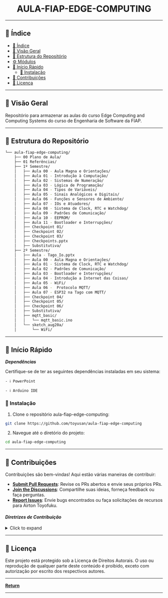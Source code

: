 <div align="center">
  <h1 align="center">
    <br>AULA-FIAP-EDGE-COMPUTING</h1>
</div>

---

## 📖 Índice
- [📖 Índice](#-índice)
- [📍 Visão Geral](#-visão-geral)
- [📂 Estrutura do Repositório](#-estrutura-do-repositório)
- [⚙️ Módulos](#módulos)
- [🚀 Início Rápido](#-início-rápido)
    - [🔧 Instalação](#-instalação)
- [🤝 Contribuições](#-contribuições)
- [📄 Licença](#-licença)

---

## 📍 Visão Geral

Repositório para armazenar as aulas do curso Edge Computing and Computing Systems do curso de Engenharia de Software da FIAP.

---


## 📂 Estrutura do Repositório

```sh
└── aula-fiap-edge-computing/
    ├── 00 Plano de Aula/
    ├── 01 Referências/
    ├── 1º Semestre/
    │   ├── Aula 00 - Aula Magna e Orientações/
    │   ├── Aula 01 - Introdução à Computação/
    │   ├── Aula 02 - Sistemas de Numeração/
    │   ├── Aula 03 - Lógica de Programação/
    │   ├── Aula 04 - Tipos de Variáveis/
    │   ├── Aula 05 - Sinais Analógicos e Digitais/
    │   ├── Aula 06 - Funções e Sensores de Ambiente/
    │   ├── Aula 07 - IOs e Atuadores/
    │   ├── Aula 08 - Sistema de Clock, RTC e Watchdog/
    │   ├── Aula 09 - Padrões de Comunicação/
    │   ├── Aula 10 - EEPROM/
    │   ├── Aula 11 - Bootloader e Interrupções/
    │   ├── Checkpoint 01/
    │   ├── Checkpoint 02/
    │   ├── Checkpoint 03/
    │   ├── Checkpoints.pptx
    │   ├── Substitutiva/
    ├── 2º Semestre/
    │   ├── Aula - Tago_Io.pptx
    │   ├── Aula 00 - Aula Magna e Orientações/
    │   ├── Aula 01 - Sistema de Clock, RTC e Watchdog/
    │   ├── Aula 02 - Padrões de Comunicação/
    │   ├── Aula 03 - Bootloader e Interrupções/
    │   ├── Aula 04 - Introdução a Internet das Coisas/
    │   ├── Aula 05 - WiFi/
    │   ├── Aula 06 -  Protocolo MQTT/
    │   ├── Aula 07 - ESP32 na Tago com MQTT/
    │   ├── Checkpoint 04/
    │   ├── Checkpoint 05/
    │   ├── Checkpoint 06/
    │   ├── Substitutiva/
    │   ├── mqtt_basic/
    │   │   └── mqtt_basic.ino
    │   └── sketch_aug20a/
    │       └── WiFi/


```
---

## 🚀 Início Rápido

***Dependências***

Certifique-se de ter as seguintes dependências instaladas em seu sistema:

`- ℹ️ PowerPoint`

`- ℹ️ Arduino IDE`

### 🔧 Instalação

1. Clone o repositório aula-fiap-edge-computing:
```sh
git clone https://github.com/toyusan/aula-fiap-edge-computing
```

2. Navegue até o diretório do projeto:
```sh
cd aula-fiap-edge-computing
```
---

## 🤝 Contribuições

Contribuições são bem-vindas! Aqui estão várias maneiras de contribuir:

- **[Submit Pull Requests](https://github.com/toyusan/aula-fiap-edge-computing/blob/main/CONTRIBUTING.md)**: Revise os PRs abertos e envie seus próprios PRs.
- **[Join the Discussions](https://github.com/toyusan/aula-fiap-edge-computing/discussions)**: Compartilhe suas ideias, forneça feedback ou faça perguntas.
- **[Report Issues](https://github.com/toyusan/aula-fiap-edge-computing/issues)**: Envie bugs encontrados ou faça solicitações de recursos para Airton Toyofuku.

#### *Diretrizes de Contribuição*

<details closed>
<summary>Click to expand</summary>

1. **Fork the Repository**: Comece fazendo fork do repositório do projeto para sua conta do GitHub.
2. **Clone Locally**: Clone o repositório forkado para sua máquina local usando um cliente Git..
   ```sh
   git clone <your-forked-repo-url>
   ```
3. **Create a New Branch**: Sempre trabalhe em um novo branch, dando a ele um nome descritivo.
   ```sh
   git checkout -b new-feature-x
   ```
4. **Make Your Changes**: Desenvolva e teste suas alterações localmente.
5. **Commit Your Changes**: Faça commit com uma mensagem clara e concisa descrevendo suas atualizações.
   ```sh
   git commit -m 'Implemented new feature x.'
   ```
6. **Push to GitHub**:  Envie as alterações para o seu repositório forkado.
   ```sh
   git push origin new-feature-x
   ```
7. **Submit a Pull Request**:     Crie um PR contra o repositório do projeto original. Descreva claramente as alterações e suas motivações.

Uma vez que seu PR for revisado e aprovado, ele será mesclado no branch principal.

</details>

---

## 📄 Licença


Este projeto está protegido sob a Licença de Direitos Autorais. O uso ou reprodução de qualquer parte deste conteúdo é proibido, exceto com autorização por escrito dos respectivos autores.

---

[**Return**](#Top)

---

